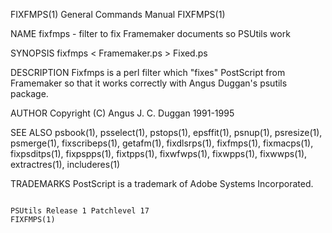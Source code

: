 FIXFMPS(1)                                                                                 General Commands Manual                                                                                 FIXFMPS(1)



NAME
       fixfmps - filter to fix Framemaker documents so PSUtils work

SYNOPSIS
       fixfmps < Framemaker.ps > Fixed.ps

DESCRIPTION
       Fixfmps is a perl filter which "fixes" PostScript from Framemaker so that it works correctly with Angus Duggan's psutils package.

AUTHOR
       Copyright (C) Angus J. C. Duggan 1991-1995

SEE ALSO
       psbook(1),  psselect(1),  pstops(1),  epsffit(1),  psnup(1),  psresize(1),  psmerge(1),  fixscribeps(1),  getafm(1),  fixdlsrps(1),  fixfmps(1),  fixmacps(1), fixpsditps(1), fixpspps(1), fixtpps(1),
       fixwfwps(1), fixwpps(1), fixwwps(1), extractres(1), includeres(1)

TRADEMARKS
       PostScript is a trademark of Adobe Systems Incorporated.



                                                                                       PSUtils Release 1 Patchlevel 17                                                                             FIXFMPS(1)
